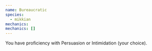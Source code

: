 ```yaml
---
name: Bureaucratic
species:
  - mikkian
mechanics:
mechanics: []
---
```

You have proficiency with Persuasion or Intimidation (your choice).
